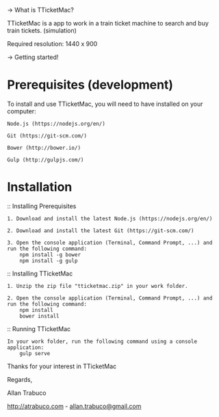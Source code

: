 -> What is TTicketMac?

TTicketMac is a app to work in a train ticket machine to search and buy train tickets. (simulation)

Required resolution: 1440 x 900



-> Getting started!

# Prerequisites (development)

  To install and use TTicketMac, you will need to have installed on your computer:

    Node.js (https://nodejs.org/en/)

    Git (https://git-scm.com/)

    Bower (http://bower.io/)

    Gulp (http://gulpjs.com/)


# Installation

  :: Installing Prerequisites

    1. Download and install the latest Node.js (https://nodejs.org/en/)

    2. Download and install the latest Git (https://git-scm.com/)

    3. Open the console application (Terminal, Command Prompt, ...) and run the following command:
        npm install -g bower
        npm install -g gulp


  :: Installing TTicketMac

    1. Unzip the zip file "tticketmac.zip" in your work folder.

    2. Open the console application (Terminal, Command Prompt, ...) and run the following command:
        npm install
        bower install

  :: Running TTicketMac

    In your work folder, run the following command using a console application:
        gulp serve


Thanks for your interest in TTicketMac



Regards,

Allan Trabuco



http://atrabuco.com - allan.trabuco@gmail.com
